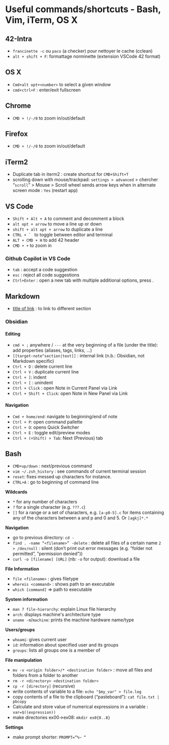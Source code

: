 # Useful commands/shortcuts - Bash, Vim, iTerm, OS X

## 42-Intra
- `francinette -c` ou `paco` (a checker) pour nettoyer le cache (cclean)
- `alt + shift + F`: formattage norminette (extension VSCode 42 format)

## OS X
- `Cmd+alt opt+<number>` to select a given window
- `cmd+ctrl+F` : enter/exit fullscreen

## Chrome
- `CMD + !/-/0` to zoom in/out/default

## Firefox
- `CMD + !/-/0` to zoom in/out/default

## iTerm2
- Duplicate tab in iterm2 : create shortcut for `CMD+Shift+T`
- scrolling down with mouse/trackpad: `settings > advanced` > chercher “`scroll`” > Mouse > Scroll wheel sends arrow keys when in alternate screen mode : `Yes` (restart app)

## VS Code
- `Shift + Alt + A` to comment and decomment a block
- `alt opt + arrow` to move a line up or down
- `shift + alt opt + arrow` to duplicate a line
- ``CTRL + ` `` to toggle between editor and terminal
- `ALT + CMD + H` to add 42 header
- `CMD + +`  to zoom in

### Github Copilot in VS Code
- `tab` : accept a code suggestion
- `esc` : reject all code suggestions
- `Ctrl+Enter` : open a new tab with multiple additional options, press .

## Markdown
- [title of link](#name-of-section-of-link) : to link to different section

### Obsidian
#### Editing
- `cmd + ;` anywhere / `---` at the very beginning of a file (under the title): add properties (aliases, tags, links, ...)
- `[[target-note^section|text]]` : internal link (n.b.: Obsidian, not Markdown specific)
- `Ctrl + D` : delete current line
- `Ctrl + V` : duplicate current line
- `Ctrl + ]`: indent
- `Ctrl + [` : unindent
- `Ctrl + Click` : open Note in Current Panel via Link
- `Ctrl + Shift + Click`: open Note in New Panel via Link
#### Navigation
- `Cmd + home/end`: navigate to beginning/end of note
- `Ctrl + P`: open command pallette
- `Ctrl + O`: opens Quick Switcher
- `Ctrl + E` : toggle edit/preview modes
- `Ctrl + (+Shift) + Tab`: Next (Previous) tab
## Bash
- `CMD+up/down` : next/previous command
- `vim ~/.zsh_history` : see commands of current terminal session
- `reset`: fixes messed up characters for instance.
- `CTRL+A` : go to beginning of command line

**Wildcards**
- `*` for any number of characters
- `?` for a single character (e.g. `???.c`)
- `[]` for a range or a set of characters, e.g. `[a-p0-5].c` for items containing any of the characters between a and p and 0 and 5. Or `[agkj]*.*` 

**Navigation**
- go to previous directory: `cd -`
- `find . -name “<filename>” -delete` : delete all files of a certain name
						`2 > /dev/null` : silent (don’t print out error messages (e.g. “folder not permitted”, "permission denied"))
- `curl -o [filename] [URL]` (nb: `-o` for output): download a file

**File Information**
- `file <filename>` : gives filetype
- `whereis <command>` : shows path to an executable
- `which [command]` => path to executable

**System information**
- `man 7 file-hierarchy`: explain Linux file hierarchy
- `arch`: displays machine's architecture type
- `uname -m`/`machine`: prints the machine hardware name/type

**Users/groups**
- `whoami`: gives current user
- `id`: information about specified user and its groups
- `groups`: lists all groups one is a member of

**File manipulation**
- `mv -v <origin folder>/* <destination folder>` : move all files and folders from a folder to another
- `rm -r <directory> <destination folder>`
- `cp -r [directory]` (recursive)
- write contents of variable to a file: `echo "$my_var" > file.log`
- copy contents of a file to the clipboard (“pasteboard”): `cat file.txt | pbcopy`
- Calculate and store value of numerical expressions in a variable : `var=$((expression))`
- make directories ex00->ex08: `mkdir ex0{0..8}`

**Settings**
- make prompt shorter: `PROMPT=“%~ “`


